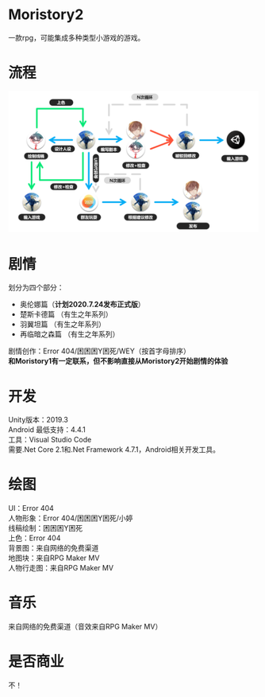 ﻿# Moristory2  
一款rpg，可能集成多种类型小游戏的游戏。
# 流程  
<img src="flow.png"></img>
# 剧情  
划分为四个部分：  
* 奥伦娜篇（**计划2020.7.24发布正式版**）  
* 楚斯卡德篇  （有生之年系列）
* 羽翼坦篇  （有生之年系列）
* 再临暗之森篇  （有生之年系列）  
  
剧情创作：Error 404/困困困Y困死/WEY（按首字母排序）  
**和Moristory1有一定联系，但不影响直接从Moristory2开始剧情的体验**
# 开发  
Unity版本：2019.3  
Android 最低支持：4.4.1  
工具：Visual Studio Code  
需要.Net Core 2.1和.Net Framework 4.7.1，Android相关开发工具。
# 绘图  
UI：Error 404  
人物形象：Error 404/困困困Y困死/小婷  
线稿绘制：困困困Y困死  
上色：Error 404  
背景图：来自网络的免费渠道  
地图块：来自RPG Maker MV  
人物行走图：来自RPG Maker MV
# 音乐  
来自网络的免费渠道（音效来自RPG Maker MV）  
# 是否商业  
不！
